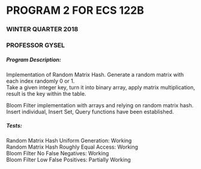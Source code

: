 # PROGRAM 2 FOR ECS 122B <br />
### WINTER QUARTER 2018 <br />
### PROFESSOR GYSEL <br />

##### Program Description: <br />
Implementation of Random Matrix Hash. Generate a random matrix with each index randomly 0 or 1. <br />
Take a given integer key, turn it into binary array, apply matrix multiplication, result is the key within the table. <br />

Bloom Filter implementation with arrays and relying on random matrix hash. Insert individual, Insert Set, Query functions have been established. <br />

##### Tests:
Random Matrix Hash Uniform Generation: Working <br />
Random Matrix Hash Roughly Equal Access: Working <br />
Bloom Filter No False Negatives: Working <br />
Bloom Filter Low False Positives: Partially Working <br />
